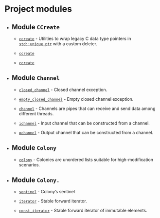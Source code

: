 ---
---

# Project modules

  - ## Module `CCreate`
    
      - [`ccreate`](doc_ccreate.html#standardese-cool__ccreate-T-R--T--R----T---T--) - Utilities to wrap legacy C data type pointers in [`std::unique_ptr`](http://en.cppreference.com/mwiki/index.php?title=Special%3ASearch&search=std::unique_ptr) with a custom deleter.
    
      - [`ccreate`](doc_ccreate.html#standardese-cool__ccreate-T-R--T--R----T---T--)
    
      - [`ccreate`](doc_ccreate.html#standardese-cool__ccreate-T-R--T--R----T---T--)

  - ## Module `Channel`
    
      - [`closed_channel`](doc_channel.html#standardese-cool__closed_channel) - Closed channel exception.
    
      - [`empty_closed_channel`](doc_channel.html#standardese-cool__empty_closed_channel) - Empty closed channel exception.
    
      - [`channel`](doc_channel.html#standardese-cool__channel-T-) - Channels are pipes that can receive and send data among different threads.
    
      - [`ichannel`](doc_channel.html#standardese-cool__ichannel-T-) - Input channel that can be constructed from a channel.
    
      - [`ochannel`](doc_channel.html#standardese-cool__ochannel-T-) - Output channel that can be constructed from a channel.

  - ## Module `Colony`
    
      - [`colony`](doc_colony.html#standardese-cool__colony-T-) - Colonies are unordered lists suitable for high-modification scenarios.

  - ## Module `Colony.`
    
      - [`sentinel`](doc_colony.html#standardese-cool__colony-T-__sentinel) - Colony’s sentinel
    
      - [`iterator`](doc_colony.html#standardese-cool__colony-T-__iterator) - Stable forward iterator.
    
      - [`const_iterator`](doc_colony.html#standardese-cool__colony-T-__const_iterator) - Stable forward iterator of immutable elements.
